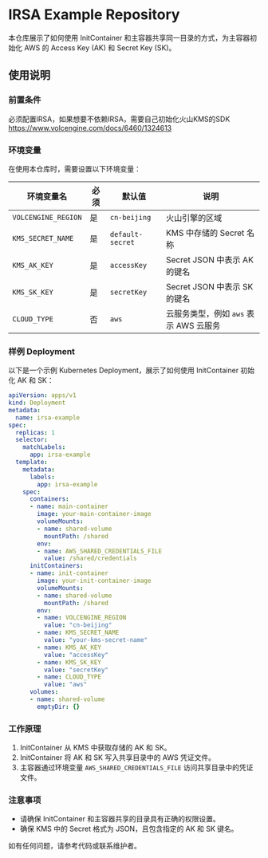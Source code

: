 # IRSA Example Repository

本仓库展示了如何使用 InitContainer 和主容器共享同一目录的方式，为主容器初始化 AWS 的 Access Key (AK) 和 Secret Key (SK)。

## 使用说明
### 前置条件
必须配置IRSA，如果想要不依赖IRSA，需要自己初始化火山KMS的SDK
https://www.volcengine.com/docs/6460/1324613
### 环境变量
在使用本仓库时，需要设置以下环境变量：

| 环境变量名       | 必须 | 默认值          | 说明                                   |
|------------------|------|-----------------|----------------------------------------|
| `VOLCENGINE_REGION` | 是  | `cn-beijing`    | 火山引擎的区域                         |
| `KMS_SECRET_NAME`   | 是  | `default-secret`| KMS 中存储的 Secret 名称               |
| `KMS_AK_KEY`        | 是  | `accessKey`     | Secret JSON 中表示 AK 的键名           |
| `KMS_SK_KEY`        | 是  | `secretKey`     | Secret JSON 中表示 SK 的键名           |
| `CLOUD_TYPE`        | 否  | `aws`       | 云服务类型，例如 `aws` 表示 AWS 云服务 |

### 样例 Deployment
以下是一个示例 Kubernetes Deployment，展示了如何使用 InitContainer 初始化 AK 和 SK：

```yaml
apiVersion: apps/v1
kind: Deployment
metadata:
  name: irsa-example
spec:
  replicas: 1
  selector:
    matchLabels:
      app: irsa-example
  template:
    metadata:
      labels:
        app: irsa-example
    spec:
      containers:
      - name: main-container
        image: your-main-container-image
        volumeMounts:
        - name: shared-volume
          mountPath: /shared
        env:
        - name: AWS_SHARED_CREDENTIALS_FILE
          value: /shared/credentials
      initContainers:
      - name: init-container
        image: your-init-container-image
        volumeMounts:
        - name: shared-volume
          mountPath: /shared
        env:
        - name: VOLCENGINE_REGION
          value: "cn-beijing"
        - name: KMS_SECRET_NAME
          value: "your-kms-secret-name"
        - name: KMS_AK_KEY
          value: "accessKey"
        - name: KMS_SK_KEY
          value: "secretKey"
        - name: CLOUD_TYPE
          value: "aws"
      volumes:
      - name: shared-volume
        emptyDir: {}
```

### 工作原理
1. InitContainer 从 KMS 中获取存储的 AK 和 SK。
2. InitContainer 将 AK 和 SK 写入共享目录中的 AWS 凭证文件。
3. 主容器通过环境变量 `AWS_SHARED_CREDENTIALS_FILE` 访问共享目录中的凭证文件。

### 注意事项
- 请确保 InitContainer 和主容器共享的目录具有正确的权限设置。
- 确保 KMS 中的 Secret 格式为 JSON，且包含指定的 AK 和 SK 键名。

如有任何问题，请参考代码或联系维护者。